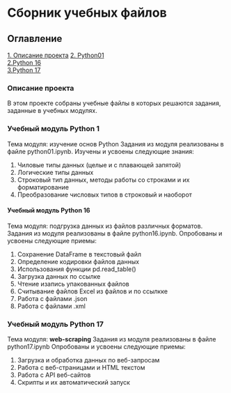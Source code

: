 # Сборник учебных файлов

## Оглавление  
[1. Описание проекта](#Описание-проекта)
[2. Python01](#Учебный-модуль-Python-16)  
[2.Python 16](#Учебный-модуль-Python-16)  
[3.Python 17](#Учебный-модуль-Python-17)

### Описание проекта    
В этом проекте собраны учебные файлы в которых решаются задания, заданные в учебных модулях.

### Учебный модуль Python 1
Тема модуля: изучение основ Python
Задания из модуля реализованы в файле python01.ipynb.
Изучены и усвоены следующие знания:
1. Чиловые типы данных (целые и с плавающей запятой)
2. Логические типы данных
3. Строковый тип данных, методы работы со строками и их форматирование
4. Преобразование числовых типов в строковый и наоборот

#### Учебный модуль Python 16
Тема модуля: подгрузка данных из файлов различных форматов.
Задания из модуля реализованы в файле python16.ipynb.
Опробованы и усвоены следующие приемы:
1. Сохранение DataFrame  в текстовый файл
2. Определение кодировки файлов данных
3. Использования функции pd.read_table()
4. Загрузка данных по ссылке
5. Чтение изапись упакованных файлов
6. Считывание файлов Excel из файлов и по ссылкке
7. Работа с файлами .json
8. Работа с файлами .xml

### Учебный модуль Python 17
Тема модуля: **web-scraping**
Задания из модуля реализованы в файле python17.ipynb
Опробованы и усвоены следующие приемы:
1. Загрузка и обработка данных по веб-запросам
2. Работа с веб-страницами и HTML текстом
3. Работа с API веб-сайтов
4. Скрипты и их автоматический запуск